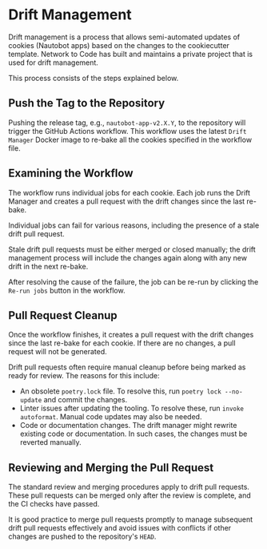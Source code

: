 # Drift Management

Drift management is a process that allows semi-automated updates of cookies (Nautobot apps) based on the changes to the cookiecutter template. Network to Code has built and maintains a private project that is used for drift management.

This process consists of the steps explained below.

## Push the Tag to the Repository

Pushing the release tag, e.g., `nautobot-app-v2.X.Y`, to the repository will trigger the GitHub Actions workflow. This workflow uses the latest `Drift Manager` Docker image to re-bake all the cookies specified in the workflow file.

## Examining the Workflow

The workflow runs individual jobs for each cookie. Each job runs the Drift Manager and creates a pull request with the drift changes since the last re-bake.

Individual jobs can fail for various reasons, including the presence of a stale drift pull request.

Stale drift pull requests must be either merged or closed manually; the drift management process will include the changes again along with any new drift in the next re-bake.

After resolving the cause of the failure, the job can be re-run by clicking the `Re-run jobs` button in the workflow.

## Pull Request Cleanup

Once the workflow finishes, it creates a pull request with the drift changes since the last re-bake for each cookie. If there are no changes, a pull request will not be generated.

Drift pull requests often require manual cleanup before being marked as ready for review. The reasons for this include:

- An obsolete `poetry.lock` file.
    To resolve this, run `poetry lock --no-update` and commit the changes.
- Linter issues after updating the tooling.
    To resolve these, run `invoke autoformat`. Manual code updates may also be needed.
- Code or documentation changes.
    The drift manager might rewrite existing code or documentation. In such cases, the changes must be reverted manually.

## Reviewing and Merging the Pull Request

The standard review and merging procedures apply to drift pull requests. These pull requests can be merged only after the review is complete, and the CI checks have passed.

It is good practice to merge pull requests promptly to manage subsequent drift pull requests effectively and avoid issues with conflicts if other changes are pushed to the repository's `HEAD`.
